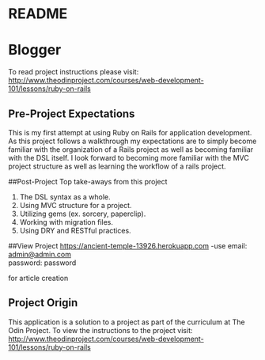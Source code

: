# README

# Blogger
To read project instructions please visit:
http://www.theodinproject.com/courses/web-development-101/lessons/ruby-on-rails

## Pre-Project Expectations
This is my first attempt at using Ruby on Rails for application development. As this project follows a walkthrough my expectations are to simply become familiar with the organization of a Rails project as well as becoming familiar with the DSL itself. I look forward to becoming more familiar with the MVC project structure as well as learning the workflow of a rails project.

##Post-Project
Top take-aways from this project  
1. The DSL syntax as a whole.  
2. Using MVC structure for a project.  
3. Utilizing gems (ex. sorcery, paperclip).  
4. Working with migration files.  
5. Using DRY and RESTful practices.  

##View Project
https://ancient-temple-13926.herokuapp.com
-use email: admin@admin.com  
     password: password

for article creation

## Project Origin
This application is a solution to a project as part of the curriculum at The Odin Project. To view the instructions to the project visit: http://www.theodinproject.com/courses/web-development-101/lessons/ruby-on-rails
